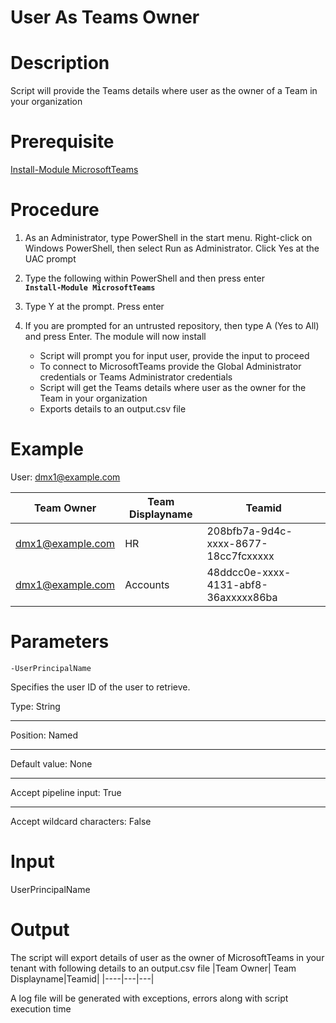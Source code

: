 # User As Teams Owner

# Description

 Script will provide the Teams details where user as the owner of a Team in your organization
 
# Prerequisite 

 [Install-Module MicrosoftTeams](https://www.powershellgallery.com/packages/MicrosoftTeams/1.0.6)
 
# Procedure

1. As an Administrator, type PowerShell in the start menu. Right-click on Windows PowerShell, then select Run as Administrator.
Click Yes at the UAC prompt

2. Type the following within PowerShell and then press enter\
    **`Install-Module MicrosoftTeams`**
  
3. Type Y at the prompt. Press enter

4. If you are prompted for an untrusted repository, then type A (Yes to All) and press Enter. The module will now install

   - Script will prompt you for input user, provide the input to proceed
   - To connect to MicrosoftTeams provide the Global Administrator credentials or Teams Administrator credentials
   - Script will get the Teams details where user as the owner for the Team in your organization
   - Exports details to an output.csv file

# Example 

User: dmx1@example.com

|Team Owner| Team Displayname|Teamid|
|-----|----|---|
|dmx1@example.com| HR| 208bfb7a-9d4c-xxxx-8677-18cc7fcxxxxx |
|dmx1@example.com|Accounts|48ddcc0e-xxxx-4131-abf8-36axxxxx86ba|

# Parameters

`-UserPrincipalName`

Specifies the user ID of the user to retrieve.

Type:	String
***
Position:	Named
***
Default value:	None
***
Accept pipeline input:	True
***
Accept wildcard characters:	False
 
# Input 

UserPrincipalName

# Output
 The script will export details of user as the owner of MicrosoftTeams in your tenant with following details to an output.csv file
|Team Owner| Team Displayname|Teamid|
|----|---|---|

A log file will be generated with exceptions, errors along with script execution time
